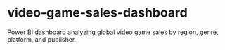 # video-game-sales-dashboard
Power BI dashboard analyzing global video game sales by region, genre, platform, and publisher.

